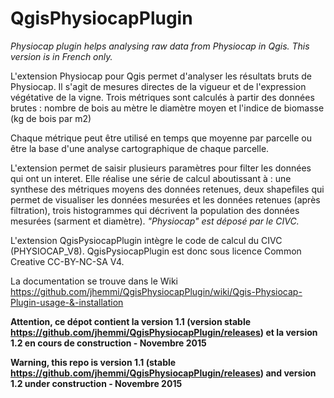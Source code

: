 # QgisPhysiocapPlugin
_Physiocap plugin helps analysing raw data from Physiocap in Qgis. 
This version is in French only._

L'extension Physiocap pour Qgis permet d'analyser les résultats bruts de Physiocap. Il s'agit de mesures directes de la vigueur et de l'expression végétative de la vigne.
Trois métriques sont calculés à partir des données brutes :
	nombre de bois au mètre
	le diamètre moyen et
	l'indice de biomasse (kg de bois par m2)
	
Chaque métrique peut être utilisé en temps que moyenne par parcelle ou être la base d'une analyse cartographique de chaque parcelle.

L'extension permet de saisir plusieurs paramètres pour filter les données qui ont un interet. Elle réalise une série de calcul aboutissant à :
	une synthese des métriques moyens des données retenues,
	deux shapefiles qui permet de visualiser les données mesurées et les données retenues (après filtration),
	trois histogrammes qui décrivent la population des données mesurées (sarment et diamètre).
*"Physiocap" est déposé par le CIVC.*

L'extension QgisPysiocapPlugin intègre le code de calcul du CIVC (PHYSIOCAP_V8). QgisPysiocapPlugin est donc sous licence Common Creative CC-BY-NC-SA V4.

La documentation se trouve dans le Wiki https://github.com/jhemmi/QgisPhysiocapPlugin/wiki/Qgis-Physiocap-Plugin-usage-&-installation

	
**Attention, ce dépot contient la version 1.1 (version stable https://github.com/jhemmi/QgisPhysiocapPlugin/releases) et la version 1.2 en cours de construction - Novembre 2015**

**Warning, this repo is version 1.1 (stable https://github.com/jhemmi/QgisPhysiocapPlugin/releases) and version 1.2 under construction - Novembre 2015**
